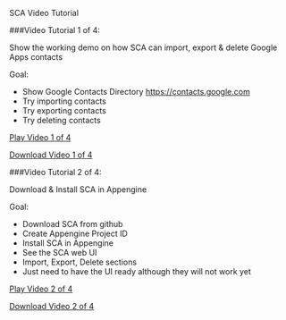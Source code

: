 
SCA Video Tutorial

###Video Tutorial 1 of 4:

Show the working demo on how SCA can import, export & delete Google Apps contacts

Goal:
- Show Google Contacts Directory
https://contacts.google.com
- Try importing contacts
- Try exporting contacts
- Try deleting contacts

[Play Video 1 of 4](http://web29.streamhoster.com/memecentric/sca/shared%20contacts%20admin%20-%20video%20tutorial1.mp4 "SCA Video Tutorial - 1 of 4")

[Download Video 1 of 4](http://wdl29.streamhoster.com/memecentric/sca/shared%20contacts%20admin%20-%20video%20tutorial1.mp4 "SCA Video Tutorial - 1 of 4")


###Video Tutorial 2 of 4:

Download & Install SCA in Appengine

Goal:
- Download SCA from github
- Create Appengine Project ID
- Install SCA in Appengine
- See the SCA web UI
- Import, Export, Delete sections
- Just need to have the UI ready although they will not work yet

[Play Video 2 of 4](http://web29.streamhoster.com/memecentric/sca/shared%20contacts%20admin%20-%20video%20tutorial2.mp4 "SCA Video Tutorial - 2 of 4")

[Download Video 2 of 4](http://wdl29.streamhoster.com/memecentric/sca/shared%20contacts%20admin%20-%20video%20tutorial2.mp4 "SCA Video Tutorial - 2 of 4")








